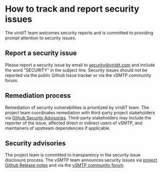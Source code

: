 # How to track and report security issues

The viridIT team welcomes security reports and is committed to providing prompt attention to security issues.

## Report a security issue

Please report a security issue by email to [security@viridit.com](mailto:security@tokio.rs) and include the word "SECURITY" in the subject line.
Security issues should not be reported via the public Github Issue tracker or via the vSMTP community forum.

## Remediation process

Remediation of security vulnerabilities is prioritized by viridIT team. The project team coordinates remediation with third-party project stakeholders via [Github Security Advisories](https://help.github.com/en/github/managing-security-vulnerabilities/about-github-security-advisories). Third-party stakeholders may include the reporter of the issue, affected direct or indirect users of vSMTP, and maintainers of upstream dependencies if applicable.

## Security advisories

The project team is committed to transparency in the security issue disclosure process. The vSMTP team announces security issues via [project Github Release notes](https://github.com/viridIT/vSMTP/releases) and via the [vSMTP community forum](https://viridit.com/community-forum/).
